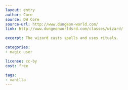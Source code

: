 ```yaml
---
layout: entry
author: Core
source: DW Core
source-url: http://www.dungeon-world.com/
link: http://www.dungeonworldsrd.com/classes/wizard/

excerpt: The wizard casts spells and uses rituals.

categories:
- magic user

license: cc-by
cost: free

tags:
- vanilla
---
```

